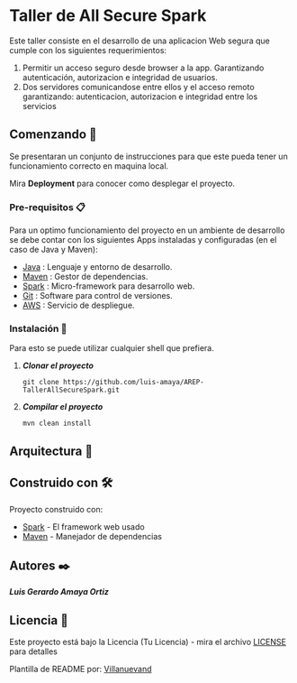 # Taller de All Secure Spark

Este taller consiste en el desarrollo de una aplicacion Web segura que cumple con los siguientes requerimientos:
1. Permitir un acceso seguro desde browser a la app. Garantizando autenticación, autorizacion e integridad de usuarios.
2. Dos servidores comunicandose entre ellos y el acceso remoto garantizando: autenticacion, autorizacion e integridad entre los servicios

## Comenzando 🚀

Se presentaran un conjunto de instrucciones para que este pueda tener un funcionamiento correcto en maquina local.

Mira **Deployment** para conocer como desplegar el proyecto.


### Pre-requisitos 📋

Para un optimo funcionamiento del proyecto en un ambiente de desarrollo se debe contar con los siguientes Apps instaladas y configuradas (en el caso de Java y Maven):

- [Java](https://www.java.com/es/download/ie_manual.jsp) : Lenguaje y entorno de desarrollo.
- [Maven](https://maven.apache.org/) : Gestor de dependencias.
- [Spark](https://sparkjava.com/download) : Micro-framework para desarrollo web.
- [Git](https://git-scm.com/) : Software para control de versiones.
- [AWS](https://aws.amazon.com) : Servicio de despliegue.
### Instalación 🔧

Para esto se puede utilizar cualquier shell que prefiera.

1. ***Clonar el proyecto***
    ```
    git clone https://github.com/luis-amaya/AREP-TallerAllSecureSpark.git
    ```

2. ***Compilar el proyecto***
   ````
   mvn clean install
   ````


## Arquitectura 🚧

## Construido con 🛠️
Proyecto construido con:

* [Spark](https://sparkjava.com/download) - El framework web usado
* [Maven](https://maven.apache.org/) - Manejador de dependencias


## Autores ✒️

***Luis Gerardo Amaya Ortiz***

## Licencia 📄

Este proyecto está bajo la Licencia (Tu Licencia) - mira el archivo [LICENSE](License.md) para detalles


Plantilla de README por: [Villanuevand](https://github.com/Villanuevand) 
